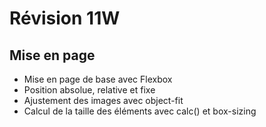 # Révision 11W

## Mise en page

-   Mise en page de base avec Flexbox
-   Position absolue, relative et fixe
-   Ajustement des images avec object-fit
-   Calcul de la taille des éléments avec calc() et box-sizing
